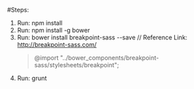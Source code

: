 #Steps:
1. Run: npm install
2. Run: npm install -g bower
3. Run: bower install breakpoint-sass --save
   // Reference Link: http://breakpoint-sass.com/
   > @import "../bower_components/breakpoint-sass/stylesheets/breakpoint";
4. Run: grunt

